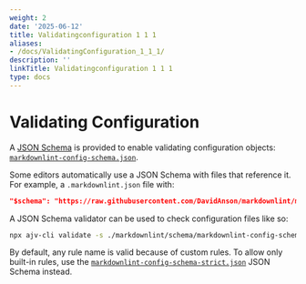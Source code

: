```yaml
---
weight: 2
date: '2025-06-12'
title: Validatingconfiguration 1 1 1
aliases:
- /docs/ValidatingConfiguration_1_1_1/
description: ''
linkTitle: Validatingconfiguration 1 1 1
type: docs
---
```


# Validating Configuration

A [JSON Schema][json-schema] is provided to enable validating configuration
objects: [`markdownlint-config-schema.json`][markdownlint-config-schema].

Some editors automatically use a JSON Schema with files that reference it. For
example, a `.markdownlint.json` file with:

```json
"$schema": "https://raw.githubusercontent.com/DavidAnson/markdownlint/main/schema/markdownlint-config-schema.json"
```

A JSON Schema validator can be used to check configuration files like so:

```bash
npx ajv-cli validate -s ./markdownlint/schema/markdownlint-config-schema.json -d "**/.markdownlint.{json,yaml}" --strict=false
```

By default, any rule name is valid because of custom rules. To allow only
built-in rules, use the
[`markdownlint-config-schema-strict.json`][markdownlint-config-schema-strict]
JSON Schema instead.

[json-schema]: https://json-schema.org
[markdownlint-config-schema]: markdownlint-config-schema.json
[markdownlint-config-schema-strict]: markdownlint-config-schema-strict.json
